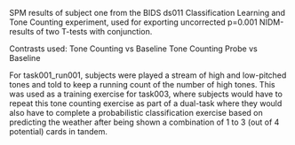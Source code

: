 SPM results of subject one from the BIDS ds011 Classification Learning and Tone Counting experiment, used for exporting uncorrected p=0.001 NIDM-results of two T-tests with conjunction.

Contrasts used:
Tone Counting vs Baseline
Tone Counting Probe vs Baseline

For task001_run001, subjects were played a stream of high and low-pitched tones and told to keep a running count of the number of high tones. This was used as a training exercise for task003, where subjects would have to repeat this tone counting exercise as part of a dual-task where they would also have to complete a probabilistic classification exercise based on predicting the weather after being shown a combination of 1 to 3 (out of 4 potential) cards in tandem. 
